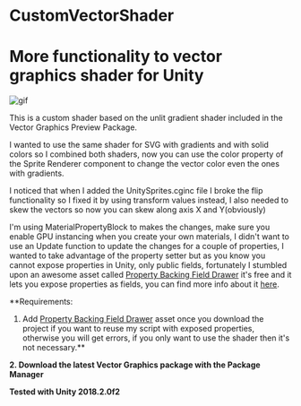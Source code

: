 # CustomVectorShader
More functionality to vector graphics shader for Unity
=====================================
![gif](https://i.imgur.com/WGWJsCf.gif)

This is a custom shader based on the unlit gradient shader included in the Vector Graphics Preview Package.

I wanted to use the same shader for SVG with gradients and with solid colors so I combined both shaders, now you can use the color property of the Sprite Renderer component to change the vector color even the ones with gradients.

I noticed that when I added the UnitySprites.cginc file I broke the flip functionality so I fixed it by using transform values instead, I also needed to skew the vectors so now you can skew along axis X and Y(obviously)

I'm using MaterialPropertyBlock to makes the changes, make sure you enable GPU instancing when you create your own materials, I didn't want to use an Update function to update the changes for a couple of properties, I wanted to take advantage of the property setter but as you know you cannot expose properties in Unity, only public fields, fortunately I stumbled upon an awesome asset called [Property Backing Field Drawer] it's free and it lets you expose properties as fields, you can find more info about it [here]. 

**Requirements: 
1. Add [Property Backing Field Drawer] asset once you download the project if you want to reuse my script with exposed properties, otherwise you will get errors, if you only want to use the shader then it's not necessary.**

**2. Download the latest Vector Graphics package with the Package Manager**

**Tested with Unity 2018.2.0f2**

[Property Backing Field Drawer]:https://assetstore.unity.com/packages/tools/utilities/property-backing-field-drawer-18253

[here]:http://adammechtley.com/2014/06/property-backing-field-drawer/


